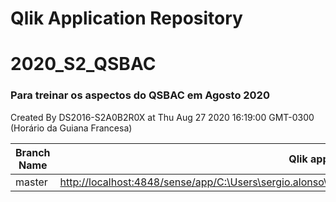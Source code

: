 # Qlik Application Repository 
# 2020_S2_QSBAC
### Para treinar os aspectos do QSBAC em Agosto 2020
Created By DS2016-S2A0B2R0X at Thu Aug 27 2020 16:19:00 GMT-0300 (Horário da Guiana Francesa)

Branch Name|Qlik application
---|---
master|[http://localhost:4848/sense/app/C:\Users\sergio.alonso\Documents\Qlik\Sense\Apps\Apps\2020_S2_QSBAC.qvf](http://localhost:4848/sense/app/C:\Users\sergio.alonso\Documents\Qlik\Sense\Apps\Apps\2020_S2_QSBAC.qvf)
